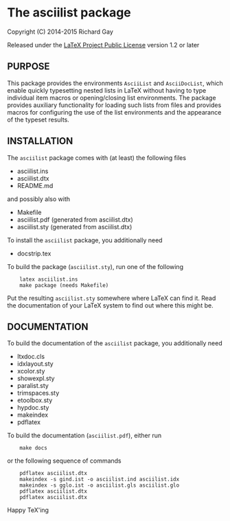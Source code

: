 The asciilist package
=====================

Copyright (C) 2014-2015 Richard Gay

Released under the [LaTeX Project Public License](http://www.latex-project.org/lppl/) version 1.2 or later

PURPOSE
-------

This package provides the environments `AsciiList` and `AsciiDocList`,
which enable quickly typesetting nested lists in LaTeX without having to
type individual item macros or opening/closing list environments.
The package provides auxiliary functionality for loading such lists from
files and provides macros for configuring the use of the list
environments and the appearance of the typeset results.

INSTALLATION
------------

The `asciilist` package comes with (at least) the following files
* asciilist.ins
* asciilist.dtx
* README.md

and possibly also with
* Makefile
* asciilist.pdf (generated from asciilist.dtx)
* asciilist.sty (generated from asciilist.dtx)

To install the `asciilist` package, you additionally need
* docstrip.tex

To build the package (`asciilist.sty`), run one of the following
```
    latex asciilist.ins
    make package (needs Makefile)
```

Put the resulting `asciilist.sty` somewhere where LaTeX can find it.
Read the documentation of your LaTeX system to find out where this
might be.

DOCUMENTATION
-------------

To build the documentation of the `asciilist` package, you additionally
need
* ltxdoc.cls
* idxlayout.sty
* xcolor.sty
* showexpl.sty
* paralist.sty
* trimspaces.sty
* etoolbox.sty
* hypdoc.sty
* makeindex
* pdflatex

To build the documentation (`asciilist.pdf`), either run
```
    make docs
```
or the following sequence of commands
```
    pdflatex asciilist.dtx
    makeindex -s gind.ist -o asciilist.ind asciilist.idx
    makeindex -s gglo.ist -o asciilist.gls asciilist.glo
    pdflatex asciilist.dtx
    pdflatex asciilist.dtx
```

Happy TeX'ing
